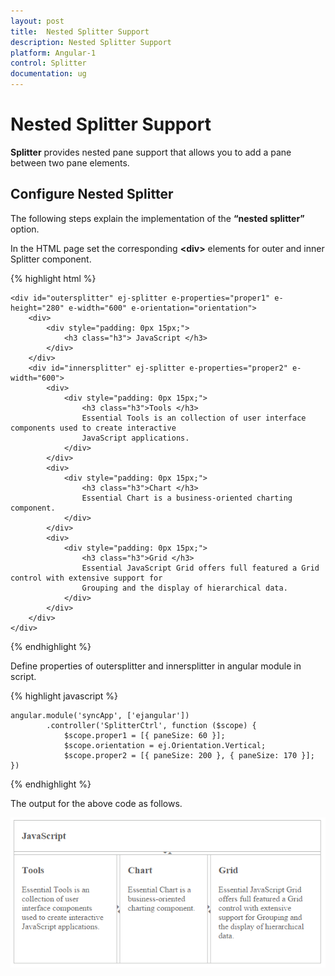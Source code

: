```yaml
---
layout: post
title:  Nested Splitter Support
description: Nested Splitter Support
platform: Angular-1
control: Splitter
documentation: ug
---
```


# Nested Splitter Support

**Splitter** provides nested pane support that allows you to add a pane between two pane elements.

## Configure Nested Splitter

The following steps explain the implementation of the **“nested splitter”** option.

In the HTML page set the corresponding **&lt;div&gt;** elements for outer and inner Splitter component.

{% highlight html %}

    <div id="outersplitter" ej-splitter e-properties="proper1" e-height="280" e-width="600" e-orientation="orientation">
        <div>
            <div style="padding: 0px 15px;">
                <h3 class="h3"> JavaScript </h3>
            </div>
        </div>
        <div id="innersplitter" ej-splitter e-properties="proper2" e-width="600">
            <div>
                <div style="padding: 0px 15px;">
                    <h3 class="h3">Tools </h3>
                    Essential Tools is an collection of user interface components used to create interactive
                    JavaScript applications.
                </div>
            </div>
            <div>
                <div style="padding: 0px 15px;">
                    <h3 class="h3">Chart </h3>
                    Essential Chart is a business-oriented charting component.
                </div>
            </div>
            <div>
                <div style="padding: 0px 15px;">
                    <h3 class="h3">Grid </h3>
                    Essential JavaScript Grid offers full featured a Grid control with extensive support for
                    Grouping and the display of hierarchical data.
                </div>
            </div>
        </div>
    </div>

{% endhighlight %}

Define properties of outersplitter and innersplitter in angular module in script.

{% highlight javascript %}

    angular.module('syncApp', ['ejangular'])
            .controller('SplitterCtrl', function ($scope) {
                $scope.proper1 = [{ paneSize: 60 }];
                $scope.orientation = ej.Orientation.Vertical;
                $scope.proper2 = [{ paneSize: 200 }, { paneSize: 170 }];
    })

{% endhighlight %}

The output for the above code as follows.

![](Nested-Splitter-Support_images\Nested-Splitter-Support_img1.png) 